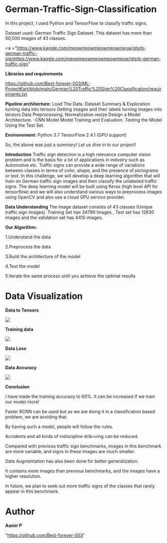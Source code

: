 # German-Traffic-Sign-Classification
In this project, I used Python and TensorFlow to classify traffic signs.

Dataset used: German Traffic Sign Dataset. This dataset has more than 50,000 images of 43 classes. 

<a ="https://www.kaggle.com/meowmeowmeowmeowmeow/gtsrb-german-traffic-signhttps://www.kaggle.com/meowmeowmeowmeowmeow/gtsrb-german-traffic-sign" </a>

<b>Libraries and requirements</b>

<a>https://github.com/Best-forever-003/ML-ProjectKart/blob/main/German%20Traffic%20Sign%20Classification/requirements.txt</a>

<b>Pipeline architecture:</b>
Load The Data.
Dataset Summary & Exploration
turning data into tensors
Getting images and their labels
turning images into tensors
Data Preprocessing.
Normalization
resize
Design a Model Architecture. -CNN Model
Model Training and Evaluation.
Testing the Model Using the Test Set.

<b>Environement:</b>
Python 3.7
TensorFlow 2.4.1 (GPU support)

So, the above was just a summary! Let us dive in to our project!

<b>Introduction</b>
Traffic sign detection is a high relevance computer vision problem and is the basis for a lot of applications in industry such as Automotive etc. Traffic signs can provide a wide range of variations between classes in terms of color, shape, and the presence of pictograms or text.
In this challenge, we will develop a deep learning algorithm that will train on German traffic sign images and then classify the unlabeled traffic signs. The deep learning model will be built using Keras (high level API for tensorflow) and we will also understand various ways to preprocess images using OpenCV and also use a cloud GPU service provider.

<b>Data Understanding</b>
The Image dataset consists of 43 classes (Unique traffic sign images).
Training Set has 34799 Images , Test set has 12630 images and the validation set has 4410 images.

<b>Our Algorithm:</b>

1.Understand the data

2.Preprocess the data

3.Build the architecture of the model

4.Test the model

5.Iterate the same process until you achieve the optimal results

# Data Visualization

<b>Data to Tensors</b>

![](https://github.com/Best-forever-003/ML-ProjectKart/blob/main/German%20Traffic%20Sign%20Classification/Images/Data%20to%20Tensors.png)

<b>Training data</b>

![](https://github.com/Best-forever-003/ML-ProjectKart/blob/main/German%20Traffic%20Sign%20Classification/Images/training.png)

<b>Data Loss</b>

![](https://github.com/Best-forever-003/ML-ProjectKart/blob/main/German%20Traffic%20Sign%20Classification/Images/Data%20loss.png)

<b>Data Accuracy</b>

![](https://github.com/Best-forever-003/ML-ProjectKart/blob/main/German%20Traffic%20Sign%20Classification/Images/training.png)

<b>Conclusion</b>

I have made the training accuracy to 60%. It can be increased if we train our model more!

Faster RCNN can be used but as we are doing it in a classification based problem, we are avoiding that.

By having such a model, people will follow the rules.

Accidents and all kinds of indiscipline drib=ving can be reduced.

Compared with previous traffic sign benchmarks, images in this benchmark are more variable, and signs in these images are much smaller.

Data Augmentation has also been done for better generalization.

It contains more images than previous benchmarks, and the images have a higher resolution.

In future, we plan to seek out more traffic signs of the classes that rarely appear in this benchmark.


# Author

<b>Aamir P</b>

"https://github.com/Best-forever-003"
